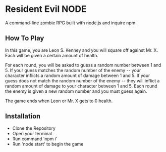 # Resident Evil NODE
A command-line zombie RPG built with node.js and inquire npm

## How To Play
In this game, you are Leon S. Kenney and you will square off against Mr. X. Each will be given a certain amount of health.

For each round, you will be asked to guess a random number between 1 and 5.
If your guess matches the random number of the enemy -- your character inflicts a random amount of damage between 1 and 5.
If your guess does not match the random number of the enemy -- they will inflict a random amount of damage to your character between 1 and 5.  Each round the enemy is given a new random number and you must guess again.

The game ends when Leon or Mr. X gets to 0 health.

## Installation

* Clone the Repository
* Open your terminal
* Run command 'npm i'
* Run 'node start' to begin the game
